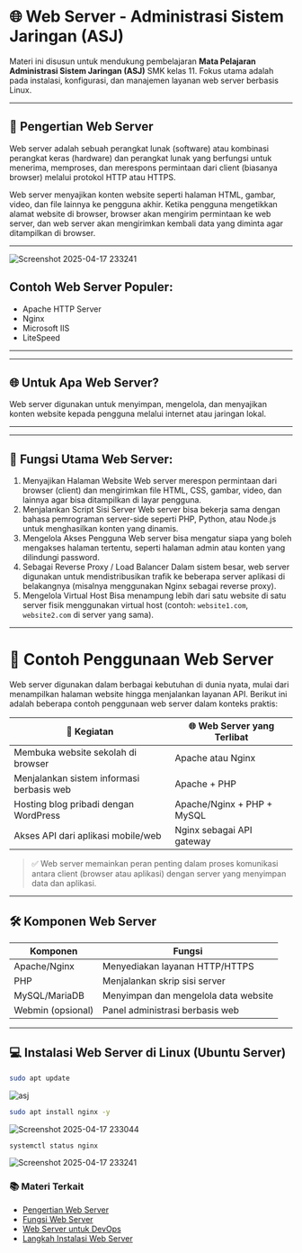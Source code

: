 # 🌐 Web Server - Administrasi Sistem Jaringan (ASJ)

Materi ini disusun untuk mendukung pembelajaran **Mata Pelajaran Administrasi Sistem Jaringan (ASJ)** SMK kelas 11. Fokus utama adalah pada instalasi, konfigurasi, dan manajemen layanan web server berbasis Linux.

---

## 📘 Pengertian Web Server

Web server adalah sebuah perangkat lunak (software) atau kombinasi perangkat keras (hardware) dan perangkat lunak yang berfungsi untuk menerima, memproses, dan merespons permintaan dari client (biasanya browser) melalui protokol HTTP atau HTTPS.

Web server menyajikan konten website seperti halaman HTML, gambar, video, dan file lainnya ke pengguna akhir. Ketika pengguna mengetikkan alamat website di browser, browser akan mengirim permintaan ke web server, dan web server akan mengirimkan kembali data yang diminta agar ditampilkan di browser.

---
![Screenshot 2025-04-17 233241]([https://github.com/user-attachments/assets/9d51c599-81bf-4d9d-ac2e-582a004d898c](https://media.licdn.com/dms/image/v2/D4D12AQExGSjbIi_-Mg/article-cover_image-shrink_720_1280/article-cover_image-shrink_720_1280/0/1676207646033?e=2147483647&v=beta&t=V_oJZ-sfSHS_Jv7VpR-XLNJble4L45vD6ymUymN0PE0))

## Contoh Web Server Populer:

- Apache HTTP Server
- Nginx
- Microsoft IIS
- LiteSpeed

---
---

## 🌐 Untuk Apa Web Server?

Web server digunakan untuk menyimpan, mengelola, dan menyajikan konten website kepada pengguna melalui internet atau jaringan lokal.

---
---

## 📌 Fungsi Utama Web Server:

1. Menyajikan Halaman Website
   Web server merespon permintaan dari browser (client) dan mengirimkan file HTML, CSS, gambar, video, dan lainnya agar bisa ditampilkan di layar pengguna.
2. Menjalankan Script Sisi Server
   Web server bisa bekerja sama dengan bahasa pemrograman server-side seperti PHP, Python, atau Node.js untuk menghasilkan konten yang dinamis.
3. Mengelola Akses Pengguna
   Web server bisa mengatur siapa yang boleh mengakses halaman tertentu, seperti halaman admin atau konten yang dilindungi password.
4. Sebagai Reverse Proxy / Load Balancer
   Dalam sistem besar, web server digunakan untuk mendistribusikan trafik ke beberapa server aplikasi di belakangnya (misalnya menggunakan Nginx sebagai reverse proxy).
5. Mengelola Virtual Host
   Bisa menampung lebih dari satu website di satu server fisik menggunakan virtual host (contoh:
   `website1.com`, `website2.com` di server yang sama).
---

# 🎯 Contoh Penggunaan Web Server

Web server digunakan dalam berbagai kebutuhan di dunia nyata, mulai dari menampilkan halaman website hingga menjalankan layanan API. Berikut ini adalah beberapa contoh penggunaan web server dalam konteks praktis:

| 💼 Kegiatan                                      | 🌐 Web Server yang Terlibat            |
|--------------------------------------------------|----------------------------------------|
| Membuka website sekolah di browser               | Apache atau Nginx                      |
| Menjalankan sistem informasi berbasis web        | Apache + PHP                           |
| Hosting blog pribadi dengan WordPress            | Apache/Nginx + PHP + MySQL             |
| Akses API dari aplikasi mobile/web               | Nginx sebagai API gateway              |

> ✅ Web server memainkan peran penting dalam proses komunikasi antara client (browser atau aplikasi) dengan server yang menyimpan data dan aplikasi.

---

## 🛠️ Komponen Web Server

| Komponen        | Fungsi                                      |
|----------------|----------------------------------------------|
| Apache/Nginx    | Menyediakan layanan HTTP/HTTPS              |
| PHP             | Menjalankan skrip sisi server               |
| MySQL/MariaDB   | Menyimpan dan mengelola data website        |
| Webmin (opsional)| Panel administrasi berbasis web            |

---

## 💻 Instalasi Web Server di Linux (Ubuntu Server)

```bash
sudo apt update
```
![asj](https://github.com/user-attachments/assets/3f4e5f8b-11c9-4e7b-8328-036ec2801e1a)

```bash
sudo apt install nginx -y
```
![Screenshot 2025-04-17 233044](https://github.com/user-attachments/assets/d8ef49f7-11c4-456a-b700-5b02d0c90775)

```bash
systemctl status nginx 
```
![Screenshot 2025-04-17 233241](https://github.com/user-attachments/assets/9d51c599-81bf-4d9d-ac2e-582a004d898c)



### 📚 Materi Terkait

- [Pengertian Web Server](./pengertian-web-server.md)
- [Fungsi Web Server](./fungsi-web-server.md)
- [Web Server untuk DevOps](./devops-web-server.md)
- [Langkah Instalasi Web Server](./praktikum-install-apache.md)
